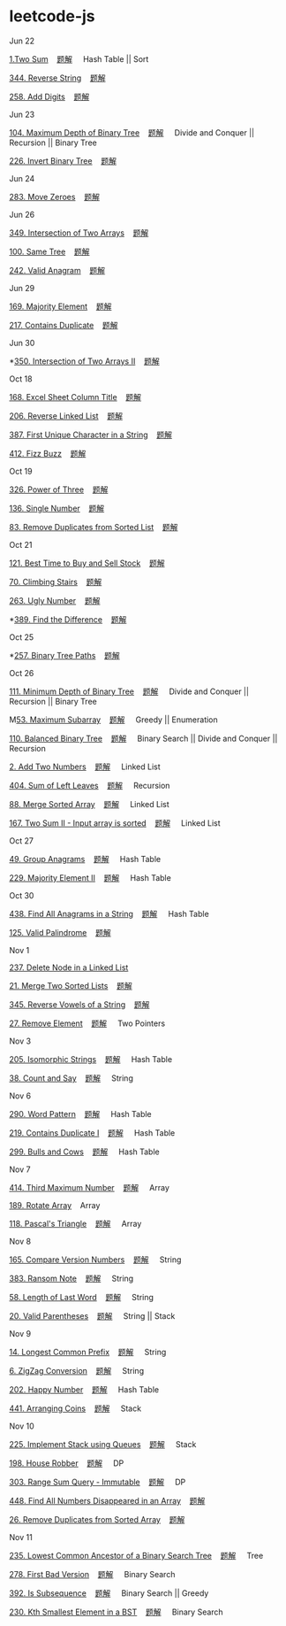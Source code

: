 # leetcode-js
Jun 22

[1.Two Sum](https://leetcode.com/problems/two-sum/)&nbsp;&nbsp;&nbsp;
[题解](https://github.com/jzhangnu/leetcode-js/issues/1)&nbsp;&nbsp;&nbsp;&nbsp;
Hash Table || Sort

[344. Reverse String](https://leetcode.com/problems/reverse-string/)&nbsp;&nbsp;&nbsp;
[题解](https://github.com/jzhangnu/leetcode-js/issues/2)&nbsp;&nbsp;&nbsp;&nbsp;

[258. Add Digits](https://leetcode.com/problems/add-digits/)&nbsp;&nbsp;&nbsp;
[题解](https://github.com/jzhangnu/leetcode-js/issues/3)&nbsp;&nbsp;&nbsp;&nbsp;

Jun 23

[104. Maximum Depth of Binary Tree](https://leetcode.com/problems/maximum-depth-of-binary-tree/)&nbsp;&nbsp;&nbsp;
[题解](https://github.com/jzhangnu/leetcode-js/issues/4)&nbsp;&nbsp;&nbsp;&nbsp;
Divide and Conquer || Recursion || Binary Tree

[226. Invert Binary Tree](https://leetcode.com/problems/invert-binary-tree/)&nbsp;&nbsp;&nbsp;
[题解](https://github.com/jzhangnu/leetcode-js/issues/5)&nbsp;&nbsp;&nbsp;&nbsp;

Jun 24

[283. Move Zeroes](https://leetcode.com/problems/move-zeroes/)&nbsp;&nbsp;&nbsp;
[题解](https://github.com/jzhangnu/leetcode-js/issues/6)&nbsp;&nbsp;&nbsp;&nbsp;

Jun 26

[349. Intersection of Two Arrays](https://leetcode.com/problems/intersection-of-two-arrays/)&nbsp;&nbsp;&nbsp;
[题解](https://github.com/jzhangnu/leetcode-js/issues/7)&nbsp;&nbsp;&nbsp;&nbsp;

[100. Same Tree](https://leetcode.com/problems/same-tree/)&nbsp;&nbsp;&nbsp;
[题解](https://github.com/jzhangnu/leetcode-js/issues/8)&nbsp;&nbsp;&nbsp;&nbsp;
 
[242. Valid Anagram](https://leetcode.com/problems/valid-anagram/)&nbsp;&nbsp;&nbsp;
[题解](https://github.com/jzhangnu/leetcode-js/issues/9)&nbsp;&nbsp;&nbsp;&nbsp;

Jun 29

[169. Majority Element](https://leetcode.com/problems/majority-element/)&nbsp;&nbsp;&nbsp;
[题解](https://github.com/jzhangnu/leetcode-js/issues/10)&nbsp;&nbsp;&nbsp;&nbsp;

[217. Contains Duplicate](https://leetcode.com/problems/contains-duplicate/)&nbsp;&nbsp;&nbsp;
[题解](https://github.com/jzhangnu/leetcode-js/issues/11)&nbsp;&nbsp;&nbsp;&nbsp;

Jun 30

*[350. Intersection of Two Arrays II](https://leetcode.com/problems/intersection-of-two-arrays-ii/)&nbsp;&nbsp;&nbsp;
[题解](https://github.com/jzhangnu/leetcode-js/issues/12)&nbsp;&nbsp;&nbsp;&nbsp;

Oct 18

[168. Excel Sheet Column Title](https://leetcode.com/problems/excel-sheet-column-title/)&nbsp;&nbsp;&nbsp;
[题解](https://github.com/jzhangnu/leetcode-js/issues/13)&nbsp;&nbsp;&nbsp;&nbsp;

[206. Reverse Linked List](https://leetcode.com/problems/reverse-linked-list/)&nbsp;&nbsp;&nbsp;
[题解](https://github.com/jzhangnu/leetcode-js/issues/14)&nbsp;&nbsp;&nbsp;&nbsp;

[387. First Unique Character in a String](https://leetcode.com/problems/first-unique-character-in-a-string/)&nbsp;&nbsp;&nbsp;
[题解](https://github.com/jzhangnu/leetcode-js/issues/15)&nbsp;&nbsp;&nbsp;&nbsp;

[412. Fizz Buzz](https://leetcode.com/problems/fizz-buzz/)&nbsp;&nbsp;&nbsp;
[题解](https://github.com/jzhangnu/leetcode-js/issues/16)&nbsp;&nbsp;&nbsp;&nbsp;

Oct 19

[326. Power of Three](https://leetcode.com/problems/power-of-three/)&nbsp;&nbsp;&nbsp;
[题解](https://github.com/jzhangnu/leetcode-js/issues/17)&nbsp;&nbsp;&nbsp;&nbsp;

[136. Single Number](https://leetcode.com/problems/single-number/)&nbsp;&nbsp;&nbsp;
[题解](https://github.com/jzhangnu/leetcode-js/issues/18)&nbsp;&nbsp;&nbsp;&nbsp;

[83. Remove Duplicates from Sorted List](https://leetcode.com/problems/remove-duplicates-from-sorted-list/)&nbsp;&nbsp;&nbsp;
[题解](https://github.com/jzhangnu/leetcode-js/issues/19)&nbsp;&nbsp;&nbsp;&nbsp;

Oct 21

[121. Best Time to Buy and Sell Stock](https://leetcode.com/problems/best-time-to-buy-and-sell-stock/)&nbsp;&nbsp;&nbsp;
[题解](https://github.com/jzhangnu/leetcode-js/issues/20)&nbsp;&nbsp;&nbsp;&nbsp;

[70. Climbing Stairs](https://leetcode.com/problems/climbing-stairs/)&nbsp;&nbsp;&nbsp;
[题解](https://github.com/jzhangnu/leetcode-js/issues/21)&nbsp;&nbsp;&nbsp;&nbsp;

[263. Ugly Number](https://leetcode.com/problems/ugly-number/)&nbsp;&nbsp;&nbsp;
[题解](https://github.com/jzhangnu/leetcode-js/issues/22)&nbsp;&nbsp;&nbsp;&nbsp;

*[389. Find the Difference](https://leetcode.com/problems/find-the-difference/)&nbsp;&nbsp;&nbsp;
[题解](https://github.com/jzhangnu/leetcode-js/issues/24)&nbsp;&nbsp;&nbsp;&nbsp;

Oct 25

*[257. Binary Tree Paths](https://leetcode.com/problems/binary-tree-paths/)&nbsp;&nbsp;&nbsp;
[题解](https://github.com/jzhangnu/leetcode-js/issues/25)&nbsp;&nbsp;&nbsp;&nbsp;

Oct 26

[111. Minimum Depth of Binary Tree](https://leetcode.com/problems/minimum-depth-of-binary-tree/)&nbsp;&nbsp;&nbsp;
[题解](https://github.com/jzhangnu/leetcode-js/issues/26)&nbsp;&nbsp;&nbsp;&nbsp;
Divide and Conquer || Recursion || Binary Tree

M[53. Maximum Subarray](https://leetcode.com/problems/maximum-subarray/)&nbsp;&nbsp;&nbsp;
[题解](https://github.com/jzhangnu/leetcode-js/issues/27)&nbsp;&nbsp;&nbsp;&nbsp;
Greedy || Enumeration

[110. Balanced Binary Tree](https://leetcode.com/problems/balanced-binary-tree/)&nbsp;&nbsp;&nbsp;
[题解](https://github.com/jzhangnu/leetcode-js/issues/28)&nbsp;&nbsp;&nbsp;&nbsp;
Binary Search || Divide and Conquer || Recursion

[2. Add Two Numbers](https://leetcode.com/problems/add-two-numbers/)&nbsp;&nbsp;&nbsp;
[题解](https://github.com/jzhangnu/leetcode-js/issues/29)&nbsp;&nbsp;&nbsp;&nbsp;
Linked List

[404. Sum of Left Leaves](https://leetcode.com/problems/sum-of-left-leaves/)&nbsp;&nbsp;&nbsp;
[题解](https://github.com/jzhangnu/leetcode-js/issues/30)&nbsp;&nbsp;&nbsp;&nbsp;
Recursion

[88. Merge Sorted Array](https://leetcode.com/problems/merge-sorted-array/)&nbsp;&nbsp;&nbsp;
[题解](https://github.com/jzhangnu/leetcode-js/issues/31)&nbsp;&nbsp;&nbsp;&nbsp;
Linked List

[167. Two Sum II - Input array is sorted](https://leetcode.com/problems/two-sum-ii-input-array-is-sorted/)&nbsp;&nbsp;&nbsp;
[题解](https://github.com/jzhangnu/leetcode-js/issues/32)&nbsp;&nbsp;&nbsp;&nbsp;
Linked List

Oct 27

[49. Group Anagrams](https://leetcode.com/problems/anagrams/)&nbsp;&nbsp;&nbsp;
[题解](https://github.com/jzhangnu/leetcode-js/issues/33)&nbsp;&nbsp;&nbsp;&nbsp;
Hash Table

[229. Majority Element II](https://leetcode.com/problems/majority-element-ii/)&nbsp;&nbsp;&nbsp;
[题解](https://github.com/jzhangnu/leetcode-js/issues/34)&nbsp;&nbsp;&nbsp;&nbsp;
Hash Table

Oct 30

[438. Find All Anagrams in a String](https://leetcode.com/problems/find-all-anagrams-in-a-string/)&nbsp;&nbsp;&nbsp;
[题解](https://github.com/jzhangnu/leetcode-js/issues/35)&nbsp;&nbsp;&nbsp;&nbsp;
Hash Table

[125. Valid Palindrome](https://leetcode.com/problems/valid-palindrome/)&nbsp;&nbsp;&nbsp;
[题解](https://github.com/jzhangnu/leetcode-js/issues/36)&nbsp;&nbsp;&nbsp;&nbsp;

Nov 1

[237. Delete Node in a Linked List](https://leetcode.com/problems/delete-node-in-a-linked-list/)&nbsp;&nbsp;&nbsp;

[21. Merge Two Sorted Lists](https://leetcode.com/problems/merge-two-sorted-lists/)&nbsp;&nbsp;&nbsp;
[题解](https://github.com/jzhangnu/leetcode-js/issues/37)&nbsp;&nbsp;&nbsp;&nbsp;

[345. Reverse Vowels of a String](https://leetcode.com/problems/reverse-vowels-of-a-string/)&nbsp;&nbsp;&nbsp;
[题解](https://github.com/jzhangnu/leetcode-js/issues/38)&nbsp;&nbsp;&nbsp;&nbsp;

[27. Remove Element](https://leetcode.com/problems/remove-element/)&nbsp;&nbsp;&nbsp;
[题解](https://github.com/jzhangnu/leetcode-js/issues/39)&nbsp;&nbsp;&nbsp;&nbsp;
Two Pointers


Nov 3

[205. Isomorphic Strings](https://leetcode.com/problems/isomorphic-strings/)&nbsp;&nbsp;&nbsp;
[题解](https://github.com/jzhangnu/leetcode-js/issues/40)&nbsp;&nbsp;&nbsp;&nbsp;
Hash Table

[38. Count and Say](https://leetcode.com/problems/count-and-say/)&nbsp;&nbsp;&nbsp;
[题解](https://github.com/jzhangnu/leetcode-js/issues/41)&nbsp;&nbsp;&nbsp;&nbsp;
String

Nov 6

[290. Word Pattern](https://leetcode.com/problems/word-pattern/)&nbsp;&nbsp;&nbsp;
[题解](https://github.com/jzhangnu/leetcode-js/issues/42)&nbsp;&nbsp;&nbsp;&nbsp;
Hash Table

[219. Contains Duplicate I](https://leetcode.com/problems/contains-duplicate-ii/)&nbsp;&nbsp;&nbsp;
[题解](https://github.com/jzhangnu/leetcode-js/issues/43)&nbsp;&nbsp;&nbsp;&nbsp;
Hash Table

[299. Bulls and Cows](https://leetcode.com/problems/bulls-and-cows/)&nbsp;&nbsp;&nbsp;
[题解](https://github.com/jzhangnu/leetcode-js/issues/44)&nbsp;&nbsp;&nbsp;&nbsp;
Hash Table

Nov 7

[414. Third Maximum Number](https://leetcode.com/problems/third-maximum-number/)&nbsp;&nbsp;&nbsp;
[题解](https://github.com/jzhangnu/leetcode-js/issues/45)&nbsp;&nbsp;&nbsp;&nbsp;
Array

[189. Rotate Array](https://leetcode.com/problems/rotate-array/)&nbsp;&nbsp;&nbsp;
Array

[118. Pascal's Triangle](https://leetcode.com/problems/pascals-triangle/)&nbsp;&nbsp;&nbsp;
[题解](https://github.com/jzhangnu/leetcode-js/issues/46)&nbsp;&nbsp;&nbsp;&nbsp;
Array

Nov 8

[165. Compare Version Numbers](https://leetcode.com/problems/third-maximum-number/)&nbsp;&nbsp;&nbsp;
[题解](https://github.com/jzhangnu/leetcode-js/issues/47)&nbsp;&nbsp;&nbsp;&nbsp;
String

[383. Ransom Note](https://leetcode.com/problems/ransom-note/)&nbsp;&nbsp;&nbsp;
[题解](https://github.com/jzhangnu/leetcode-js/issues/48)&nbsp;&nbsp;&nbsp;&nbsp;
String

[58. Length of Last Word](https://leetcode.com/problems/length-of-last-word/)&nbsp;&nbsp;&nbsp;
[题解](https://github.com/jzhangnu/leetcode-js/issues/49)&nbsp;&nbsp;&nbsp;&nbsp;
String

[20. Valid Parentheses](https://leetcode.com/problems/valid-parentheses/)&nbsp;&nbsp;&nbsp;
[题解](https://github.com/jzhangnu/leetcode-js/issues/50)&nbsp;&nbsp;&nbsp;&nbsp;
String || Stack


Nov 9

[14. Longest Common Prefix](https://leetcode.com/problems/longest-common-prefix/)&nbsp;&nbsp;&nbsp;
[题解](https://github.com/jzhangnu/leetcode-js/issues/51)&nbsp;&nbsp;&nbsp;&nbsp;
String

[6. ZigZag Conversion](https://leetcode.com/problems/zigzag-conversion/)&nbsp;&nbsp;&nbsp;
[题解](https://github.com/jzhangnu/leetcode-js/issues/52)&nbsp;&nbsp;&nbsp;&nbsp;
String

[202. Happy Number](https://leetcode.com/problems/happy-number/)&nbsp;&nbsp;&nbsp;
[题解](https://github.com/jzhangnu/leetcode-js/issues/53)&nbsp;&nbsp;&nbsp;&nbsp;
Hash Table

[441. Arranging Coins](https://leetcode.com/problems/arranging-coins/)&nbsp;&nbsp;&nbsp;
[题解](https://github.com/jzhangnu/leetcode-js/issues/54)&nbsp;&nbsp;&nbsp;&nbsp;
Stack

Nov 10

[225. Implement Stack using Queues](https://leetcode.com/problems/longest-common-prefix/)&nbsp;&nbsp;&nbsp;
[题解](https://github.com/jzhangnu/leetcode-js/issues/55)&nbsp;&nbsp;&nbsp;&nbsp;
Stack

[198. House Robber](https://leetcode.com/problems/house-robber/)&nbsp;&nbsp;&nbsp;
[题解](https://github.com/jzhangnu/leetcode-js/issues/56)&nbsp;&nbsp;&nbsp;&nbsp;
DP

[303. Range Sum Query - Immutable](https://leetcode.com/problems/range-sum-query-immutable/)&nbsp;&nbsp;&nbsp;
[题解](https://github.com/jzhangnu/leetcode-js/issues/57)&nbsp;&nbsp;&nbsp;&nbsp;
DP

[448. Find All Numbers Disappeared in an Array](https://leetcode.com/problems/find-all-numbers-disappeared-in-an-array/)&nbsp;&nbsp;&nbsp;
[题解](https://github.com/jzhangnu/leetcode-js/issues/58)&nbsp;&nbsp;&nbsp;&nbsp;

[26. Remove Duplicates from Sorted Array](https://leetcode.com/problems/remove-duplicates-from-sorted-array/)&nbsp;&nbsp;&nbsp;
[题解](https://github.com/jzhangnu/leetcode-js/issues/59)&nbsp;&nbsp;&nbsp;&nbsp;

Nov 11

[235. Lowest Common Ancestor of a Binary Search Tree](https://leetcode.com/problems/lowest-common-ancestor-of-a-binary-search-tree/)&nbsp;&nbsp;&nbsp;
[题解](https://github.com/jzhangnu/leetcode-js/issues/60)&nbsp;&nbsp;&nbsp;&nbsp;
Tree

[278. First Bad Version](https://leetcode.com/problems/first-bad-version/)&nbsp;&nbsp;&nbsp;
[题解](https://github.com/jzhangnu/leetcode-js/issues/61)&nbsp;&nbsp;&nbsp;&nbsp;
Binary Search

[392. Is Subsequence](https://leetcode.com/problems/is-subsequence/)&nbsp;&nbsp;&nbsp;
[题解](https://github.com/jzhangnu/leetcode-js/issues/62)&nbsp;&nbsp;&nbsp;&nbsp;
Binary Search || Greedy

[230. Kth Smallest Element in a BST](https://leetcode.com/problems/kth-smallest-element-in-a-bst/)&nbsp;&nbsp;&nbsp;
[题解](https://github.com/jzhangnu/leetcode-js/issues/63)&nbsp;&nbsp;&nbsp;&nbsp;
Binary Search










